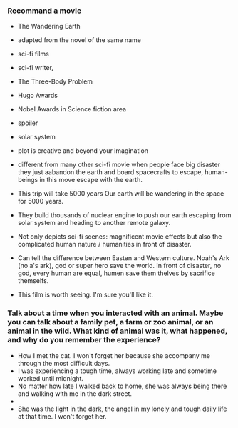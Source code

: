 ### Recommand a movie
- The Wandering Earth
- adapted from the novel of the same name
- sci-fi films
- sci-fi writer, 
- The Three-Body Problem
- Hugo Awards
- Nobel Awards in Science fiction area
- spoiler
- solar system

- plot is creative and beyond your imagination
- different from many other sci-fi movie when people face big disaster they just aabandon the earth and board spacecrafts to escape, human-beings in this move escape with the earth.

- This trip will take 5000 years Our earth will be wandering in the space for 5000 years.

- They build thousands of nuclear engine to push our earth escaping from solar system and heading to another remote galaxy.

- Not only depicts sci-fi scenes: magnificent movie effects but also the complicated human nature / humanities in front of disaster.

- Can tell the difference between Easten and Western culture. Noah's Ark (no a's ark), god or super hero save the world.  In front of disaster, no god, every human are equal, humen save them thelves by sacrifice themselfs.

- This film is worth seeing. I'm sure you'll like it.

### Talk about a time when you interacted with an animal. Maybe you can talk about a family pet, a farm or zoo animal, or an animal in the wild. What kind of animal was it, what happened, and why do you remember the experience?

- How I met the cat. I won't forget her because she accompany me through the most difficult days.
- I was experiencing a tough time, always working late and sometime worked until midnight.
- No matter how late I walked back to home, she was always being there and walking with me in the dark street.
- 
- She was the light in the dark, the angel in my lonely and tough daily life at that time. I won't forget her.
